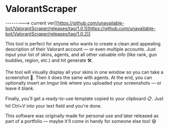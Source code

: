 # ValorantScraper

 ---------> current ver[[https://github.com/unavailable-bot/ValorantScraper/releases/tag/1.0.1](https://github.com/unavailable-bot/ValorantScraper/releases/tag/1.0.2)]

This tool is perfect for anyone who wants to create a clean and appealing description of their Valorant account — or even multiple accounts. Just input your list of skins, agents, and all other valuable info (like rank, gun buddies, region, etc.) and hit generate 🛠️.

The tool will visually display all your skins in one window so you can take a screenshot 📸. Then it does the same with agents. At the end, you can optionally insert an Imgur link where you uploaded your screenshots — or leave it blank.

Finally, you’ll get a ready-to-use template copied to your clipboard 📋. Just hit Ctrl+V into your text field and you're done.

This software was originally made for personal use and later released as part of a portfolio — maybe it'll come in handy for someone else too! 😄
